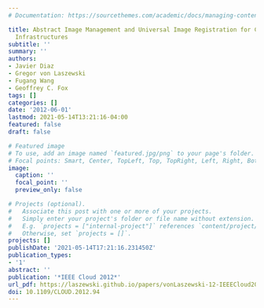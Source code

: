 ```yaml
---
# Documentation: https://sourcethemes.com/academic/docs/managing-content/

title: Abstract Image Management and Universal Image Registration for Cloud and HPC
  Infrastructures
subtitle: ''
summary: ''
authors:
- Javier Diaz
- Gregor von Laszewski
- Fugang Wang
- Geoffrey C. Fox
tags: []
categories: []
date: '2012-06-01'
lastmod: 2021-05-14T13:21:16-04:00
featured: false
draft: false

# Featured image
# To use, add an image named `featured.jpg/png` to your page's folder.
# Focal points: Smart, Center, TopLeft, Top, TopRight, Left, Right, BottomLeft, Bottom, BottomRight.
image:
  caption: ''
  focal_point: ''
  preview_only: false

# Projects (optional).
#   Associate this post with one or more of your projects.
#   Simply enter your project's folder or file name without extension.
#   E.g. `projects = ["internal-project"]` references `content/project/deep-learning/index.md`.
#   Otherwise, set `projects = []`.
projects: []
publishDate: '2021-05-14T17:21:16.231450Z'
publication_types:
- '1'
abstract: ''
publication: '*IEEE Cloud 2012*'
url_pdf: https://laszewski.github.io/papers/vonLaszewski-12-IEEECloud2012.pdf
doi: 10.1109/CLOUD.2012.94
---
```

